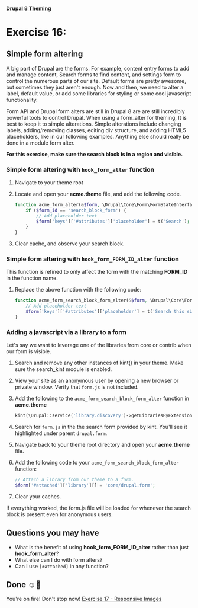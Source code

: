 #### [Drupal 8 Theming](README.md)

# Exercise 16: 

## Simple form altering

A big part of Drupal are the forms. For example, content entry forms to add and manage content, Search forms to find content, and settings form to control the numerous parts of our site. Default forms are pretty awesome, but sometimes they just aren't enough. Now and then, we need to alter a label, default value, or add some libraries for styling or some cool javascript functionality.

Form API and Drupal form alters are still in Drupal 8 are are still incredibly powerful tools to control Drupal. When using a form_alter for theming, It is best to keep it to simple alterations. Simple alterations include changing labels, adding/removing classes, editing div structure, and adding HTML5 placeholders, like in our following examples. Anything else should really be done in a module form alter.

**For this exercise, make sure the search block is in a region and visible.**

### Simple form altering with `hook_form_alter` function

1. Navigate to your theme root

2. Locate and open your **acme.theme** file, and add the following code.

	```php
	function acme_form_alter(&$form, \Drupal\Core\Form\FormStateInterface $form_state, $form_id) {
		if ($form_id == 'search_block_form') {
   			// Add placeholder text
   			$form['keys']['#attributes']['placeholder'] = t('Search');
   		}
	}
	```
2. Clear cache, and observe your search block. 

### Simple form altering with `hook_form_FORM_ID_alter` function 

This function is refined to only affect the form with the matching **FORM_ID** in the function name.

1. Replace the above function with the following code:
	
	```php
	function acme_form_search_block_form_alter(&$form, \Drupal\Core\Form\FormStateInterface $form_state, $form_id) {
		// Add placeholder text
    	$form['keys']['#attributes']['placeholder'] = t('Search this site.');
	}
	```

### Adding a javascript via a library to a form 
Let's say we want to leverage one of the libraries from core or contrib when our form is visible. 

1. Search and remove any other instances of kint() in your theme. Make sure the search_kint module is enabled.

1. View your site as an anonymous user by opening a new browser or private window. Verify that `form.js` is not included.

2. Add the following to the `acme_form_search_block_form_alter` function in **acme.theme**

    ```php 
    kint(\Drupal::service('library.discovery')->getLibrariesByExtension('core'));
    ```

3. Search for `form.js` in the the search form provided by kint. You'll see it highlighted under parent `drupal.form`. 

7. Navigate back to your theme root directory and open your **acme.theme** file.

9. Add the following code to your `acme_form_search_block_form_alter` function:

	```php
	// Attach a library from our theme to a form.
   	$form['#attached']['library'][] = 'core/drupal.form';
	```

10. Clear your caches.

If everything worked, the form.js file will be loaded for whenever the search block is present even for anonymous users.
	



## Questions you may have
* What is the benefit of using **hook\_form\_FORM\_ID\_alter** rather than just **hook\_form\_alter**?
* What else can I do with form alters?
* Can I use `[#attached]` in any function?

## Done ☺
You're on fire! Don't stop now! [Exercise 17 - Responsive Images](exercise_17-responsive.md)
